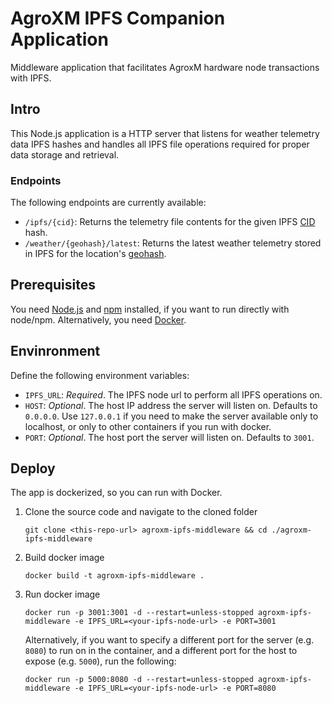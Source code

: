 # AgroXM IPFS Companion Application

Middleware application that facilitates AgroxM hardware node transactions with IPFS.

## Intro

This Node.js application is a HTTP server that listens for weather telemetry data IPFS hashes and handles all IPFS file
operations required for proper data storage and retrieval.

### Endpoints

The following endpoints are currently available:

- `/ipfs/{cid}`: Returns the telemetry file contents for the given
  IPFS [CID](https://docs.ipfs.io/concepts/content-addressing/) hash.
- `/weather/{geohash}/latest`: Returns the latest weather telemetry stored in IPFS for the
  location's [geohash](https://en.wikipedia.org/wiki/Geohash).

## Prerequisites

You need [Node.js](https://nodejs.org) and [npm](https://www.npmjs.com/get-npm) installed, if you want to run directly
with node/npm. Alternatively, you need [Docker](https://docs.docker.com/engine/install/).

## Envinronment

Define the following environment variables:

- `IPFS_URL`: *Required*. The IPFS node url to perform all IPFS operations on.
- `HOST`: *Optional*. The host IP address the server will listen on. Defaults to `0.0.0.0`. Use `127.0.0.1` if you need
  to make the server available only to localhost, or only to other containers if you run with docker.
- `PORT`: *Optional*. The host port the server will listen on. Defaults to `3001`.

## Deploy

The app is dockerized, so you can run with Docker.

1. Clone the source code and navigate to the cloned folder

   ```shell
   git clone <this-repo-url> agroxm-ipfs-middleware && cd ./agroxm-ipfs-middleware
   ```

2. Build docker image

   ```shell
   docker build -t agroxm-ipfs-middleware .
   ```

3. Run docker image

   ```shell
   docker run -p 3001:3001 -d --restart=unless-stopped agroxm-ipfs-middleware -e IPFS_URL=<your-ipfs-node-url> -e PORT=3001
   ```

   Alternatively, if you want to specify a different port for the server (e.g. `8080`) to run on in the container, and a
   different port for the host to expose (e.g. `5000`), run the following:

   ```shell
   docker run -p 5000:8080 -d --restart=unless-stopped agroxm-ipfs-middleware -e IPFS_URL=<your-ipfs-node-url> -e PORT=8080
   ```
